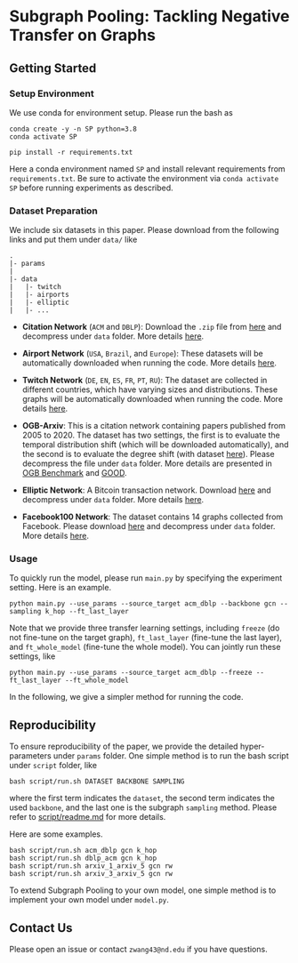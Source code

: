 # Subgraph Pooling: Tackling Negative Transfer on Graphs

## Getting Started

### Setup Environment

We use conda for environment setup. Please run the bash as 
```
conda create -y -n SP python=3.8
conda activate SP

pip install -r requirements.txt
```

Here a conda environment named `SP` and install relevant requirements from `requirements.txt`. Be sure to activate the environment via `conda activate SP` before running experiments as described. 

### Dataset Preparation

We include six datasets in this paper. Please download from the following links and put them under `data/` like
```
.
|- params
|
|- data
|   |- twitch
|   |- airports 
|   |- elliptic
|   |- ...
```

- **Citation Network** (`ACM` and `DBLP`): Download the `.zip` file from [here](https://drive.google.com/file/d/1vRKjBbu5OBlxUBoFaz48PY0_UfwFhg-Z/view?usp=sharing) and decompress under `data` folder. More details [here](https://dl.acm.org/doi/abs/10.1145/3366423.3380219?casa_token=TaeY-qwyU_wAAAAA:Jf3P4aYEiE0wjHwj2XJPKkddrxAUL0Qfx6sH3nuKURwVK79nZTWU4HSejxfET5aHrjiiS0Cwq1IhvA).
  
- **Airport Network** (`USA`, `Brazil`, and `Europe`): These datasets will be automatically downloaded when running the code. More details [here](https://arxiv.org/abs/1704.03165).

- **Twitch Network** (`DE`, `EN`, `ES`, `FR`, `PT`, `RU`): The dataset are collected in different countries, which have varying sizes and distributions. These graphs will be automatically downloaded when running the code. More details [here](https://arxiv.org/abs/1909.13021). 

- **OGB-Arxiv**: This is a citation network containing papers published from 2005 to 2020. The dataset has two settings, the first is to evaluate the temporal distribution shift (which will be downloaded automatically), and the second is to evaluate the degree shift (with dataset [here](https://drive.google.com/file/d/17r1x42SW0KQE7uh7W1VubPXscv2EQkHl/view?usp=sharing)). Please decompress the file under `data` folder. More details are presented in [OGB Benchmark](https://ogb.stanford.edu/) and [GOOD](https://proceedings.neurips.cc/paper_files/paper/2022/hash/0dc91de822b71c66a7f54fa121d8cbb9-Abstract-Datasets_and_Benchmarks.html). 

- **Elliptic Network**: A Bitcoin transaction network. Download [here](https://drive.google.com/file/d/1Mv3ufeaJDbop5VubUmBNKgn_ueL7hTBs/view?usp=sharing) and decompress under `data` folder. More details [here](https://arxiv.org/abs/2202.02466). 

- **Facebook100 Network**: The dataset contains 14 graphs collected from Facebook. Please download [here](https://drive.google.com/file/d/1lX2EfZlXCV-Q1lM6gekGrNGqA0HejNmZ/view?usp=sharing) and decompress under `data` folder. More details [here](https://arxiv.org/abs/2202.02466).

### Usage

To quickly run the model, please run `main.py` by specifying the experiment setting. Here is an example. 
```
python main.py --use_params --source_target acm_dblp --backbone gcn --sampling k_hop --ft_last_layer
```
Note that we provide three transfer learning settings, including `freeze` (do not fine-tune on the target graph), `ft_last_layer` (fine-tune the last layer), and `ft_whole_model` (fine-tune the whole model). You can jointly run these settings, like 
```
python main.py --use_params --source_target acm_dblp --freeze --ft_last_layer --ft_whole_model
```
In the following, we give a simpler method for running the code. 

## Reproducibility

To ensure reproducibility of the paper, we provide the detailed hyper-parameters under `params` folder. One simple method is to run the bash script under `script` folder, like

```
bash script/run.sh DATASET BACKBONE SAMPLING
```
where the first term indicates the `dataset`, the second term indicates the used `backbone`, and the last one is the subgraph `sampling` method. Please refer to [script/readme.md](script/readme.md) for more details. 

Here are some examples. 

```
bash script/run.sh acm_dblp gcn k_hop
bash script/run.sh dblp_acm gcn k_hop
bash script/run.sh arxiv_1_arxiv_5 gcn rw
bash script/run.sh arxiv_3_arxiv_5 gcn rw
```

To extend Subgraph Pooling to your own model, one simple method is to implement your own model under `model.py`. 

## Contact Us

Please open an issue or contact `zwang43@nd.edu` if you have questions. 